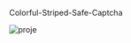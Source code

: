Colorful-Striped-Safe-Captcha



![proje](https://user-images.githubusercontent.com/59147845/87123616-cc2f8680-c28f-11ea-8261-bb60e2e4ac56.png)
